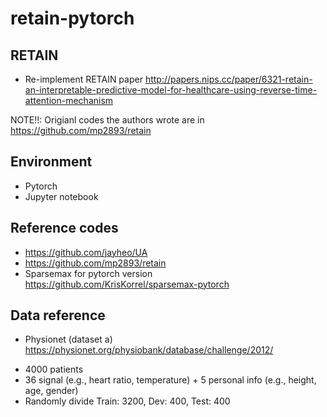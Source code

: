 # retain-pytorch

## RETAIN
* Re-implement RETAIN paper http://papers.nips.cc/paper/6321-retain-an-interpretable-predictive-model-for-healthcare-using-reverse-time-attention-mechanism

NOTE!!: Origianl codes the authors wrote are in https://github.com/mp2893/retain

## Environment
* Pytorch
* Jupyter notebook

## Reference codes
* https://github.com/jayheo/UA
* https://github.com/mp2893/retain
* Sparsemax for pytorch version https://github.com/KrisKorrel/sparsemax-pytorch

## Data reference
* Physionet (dataset a) https://physionet.org/physiobank/database/challenge/2012/
- 4000 patients
- 36 signal (e.g., heart ratio, temperature) + 5 personal info (e.g., height, age, gender)
- Randomly divide Train: 3200, Dev: 400, Test: 400
